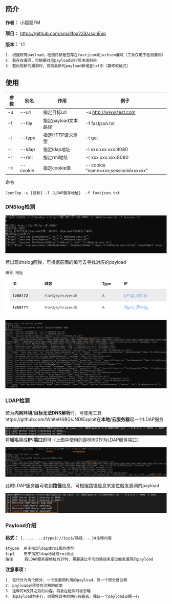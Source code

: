 ## 简介

**作者：** 小狐狸FM

**项目：** https://github.com/smallfox233/JsonExp

**版本：** 1.1

```
1. 根据现有payload，检测目标是否存在fastjson或jackson漏洞（工具仅用于检测漏洞）
2. 若存在漏洞，可根据对应payload进行后渗透利用
3. 若出现新的漏洞时，可将最新的payload新增至txt中（需修改格式）
```

## 使用

| 参数 | 别名     | 作用                | 例子                                |
| ---- | -------- | ------------------- | ----------------------------------- |
| -u   | --url    | 指定目标url         | -u http://www.test.com              |
| -f   | --file   | 指定payload文本路径 | -f fastjson.txt                     |
| -t   | --type   | 指定HTTP请求类型    | -t get                              |
| -l   | --ldap   | 指定ldap地址        | -l xxx.xxx.xxx:8080                 |
| -r   | --rmi    | 指定rmi地址         | -r xxx.xxx.xxx:8080                 |
| -c   | --cookie | 指定cookie值        | --cookie "name=xxx;sessionid=xxxxx" |

命令

```
JsonExp -u [目标] -l [LDAP服务地址]  -f fastjson.txt
```

### DNSlog检测

![](1.png)

若出现dnslog回弹，可根据前面的编号去寻找对应的payload

```
编号.地址
```



![](2.png)

![](3.png)

### LDAP检测

若为**内网环境**/**目标无法DNS解析**时，可使用工具https://github.com/WhiteHSBG/JNDIExploit在**本地/云服务器**起一个LDAP服务

![](4.png)
将**域名**换成**IP:端口**即可（上图中使用的是8090作为LDAP服务端口）

![](5.png)

此时LDAP服务器可收到**路径**信息，可根据路径信息来定位触发漏洞的payload

![](6.png)

### Payload介绍

**格式：** `{.........$type$://$ip$/路径....}#注释内容`

```
$type$	用于指定ldap或rmi服务类型
$ip$	用于指定ldap地址或rmi地址
路径	   若LDAP服务器地址为IP时，需要通过不同的路径来定位触发漏洞的payload
```



**注意事项：**

```
1. 每行分为两个部分，一个是漏洞利用的payload，另一个部分是注释
2. payload必须写在注释的前面
3. 注释符#及其之后的内容，将会在检测时被忽略
4. 若payload为多行，则需将其中的换行符删去，保证一个payload占据一行
```





